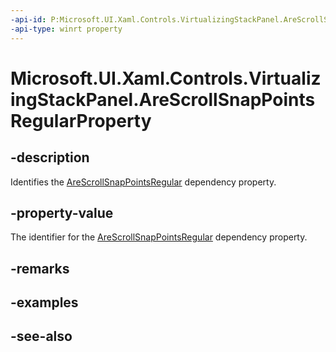 ```yaml
---
-api-id: P:Microsoft.UI.Xaml.Controls.VirtualizingStackPanel.AreScrollSnapPointsRegularProperty
-api-type: winrt property
---
```


<!-- Property syntax
public Windows.UI.Xaml.DependencyProperty AreScrollSnapPointsRegularProperty { get; }
-->

# Microsoft.UI.Xaml.Controls.VirtualizingStackPanel.AreScrollSnapPointsRegularProperty

## -description
Identifies the [AreScrollSnapPointsRegular](stackpanel_arescrollsnappointsregular.md) dependency property.

## -property-value
The identifier for the [AreScrollSnapPointsRegular](stackpanel_arescrollsnappointsregular.md) dependency property.

## -remarks

## -examples

## -see-also

